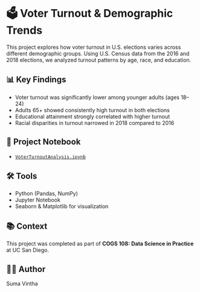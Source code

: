 # 🗳️ Voter Turnout & Demographic Trends

This project explores how voter turnout in U.S. elections varies across different demographic groups. Using U.S. Census data from the 2016 and 2018 elections, we analyzed turnout patterns by age, race, and education.

## 📊 Key Findings
- Voter turnout was significantly lower among younger adults (ages 18–24)
- Adults 65+ showed consistently high turnout in both elections
- Educational attainment strongly correlated with higher turnout
- Racial disparities in turnout narrowed in 2018 compared to 2016

## 📁 Project Notebook
- [`VoterTurnoutAnalysis.ipynb`](./VoterTurnoutAnalysis.ipynb)

## 🛠️ Tools
- Python (Pandas, NumPy)
- Jupyter Notebook
- Seaborn & Matplotlib for visualization

## 📚 Context
This project was completed as part of **COGS 108: Data Science in Practice** at UC San Diego.

## 👩‍💻 Author
Suma Vintha

